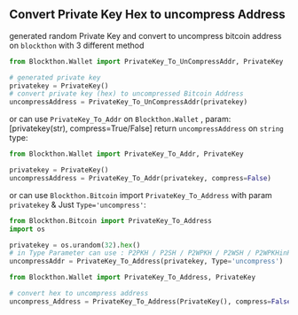## Convert Private Key Hex to uncompress Address

generated random Private Key and convert to uncompress bitcoin address on `blockthon` with 3 different method 

```python
from Blockthon.Wallet import PrivateKey_To_UnCompressAddr, PrivateKey

# generated private key
privatekey = PrivateKey()
# convert private key (hex) to uncompressed Bitcoin Address
uncompressAddress = PrivateKey_To_UnCompressAddr(privatekey)
```
or can use `PrivateKey_To_Addr` on `Blockthon.Wallet` , param:[privatekey(str), compress=True/False]
 return `uncompressAddress` on `string` type: 
```python
from Blockthon.Wallet import PrivateKey_To_Addr, PrivateKey

privatekey = PrivateKey()
uncompressAddress = PrivateKey_To_Addr(privatekey, compress=False)
```
or can use `Blockthon.Bitcoin` import `PrivateKey_To_Address` with param `privatekey` & Just `Type='uncompress'`:
```python
from Blockthon.Bitcoin import PrivateKey_To_Address
import os

privatekey = os.urandom(32).hex()
# in Type Parameter can use : P2PKH / P2SH / P2WPKH / P2WSH / P2WPKHinP2SH / P2WSHinP2SH / compress / uncompress
uncompressAddr = PrivateKey_To_Address(privatekey, Type='uncompress')
```
```python
from Blockthon.Wallet import PrivateKey_To_Address, PrivateKey

# convert hex to uncompress address
uncompress_Address = PrivateKey_To_Address(PrivateKey(), compress=False)
```
